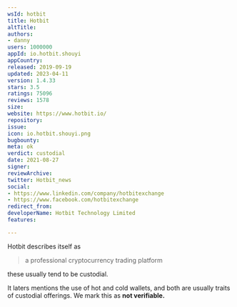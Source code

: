 ```yaml
---
wsId: hotbit
title: Hotbit
altTitle: 
authors:
- danny
users: 1000000
appId: io.hotbit.shouyi
appCountry: 
released: 2019-09-19
updated: 2023-04-11
version: 1.4.33
stars: 3.5
ratings: 75096
reviews: 1578
size: 
website: https://www.hotbit.io/
repository: 
issue: 
icon: io.hotbit.shouyi.png
bugbounty: 
meta: ok
verdict: custodial
date: 2021-08-27
signer: 
reviewArchive: 
twitter: Hotbit_news
social:
- https://www.linkedin.com/company/hotbitexchange
- https://www.facebook.com/hotbitexchange
redirect_from: 
developerName: Hotbit Technology Limited
features: 

---
```


Hotbit describes itself as

> a professional cryptocurrency trading platform

these usually tend to be custodial.

It laters mentions the use of hot and cold wallets, and both are usually traits of custodial offerings. We mark this as **not verifiable.**
